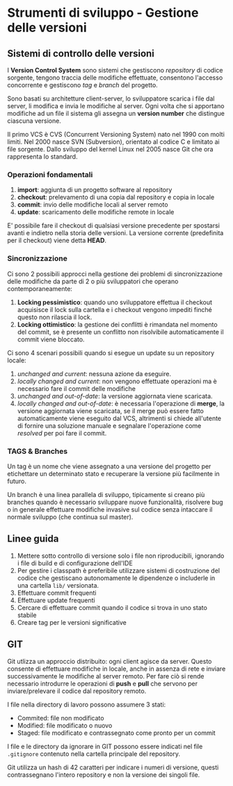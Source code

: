 # Strumenti di sviluppo - Gestione delle versioni

## Sistemi di controllo delle versioni

I **Version Control System** sono sistemi che gestiscono _repository_ di codice sorgente, tengono traccia delle modifiche effettuate, consentono l'accesso concorrente e gestiscono _tag_ e _branch_ del progetto.

Sono basati su architetture client-server, lo sviluppatore scarica i file dal server, li modifica e invia le modifiche al server. Ogni volta che si apportano modifiche ad un file il sistema gli assegna un **version number** che distingue ciascuna versione.

Il primo VCS è CVS (Concurrent Versioning System) nato nel 1990 con molti limiti. Nel 2000 nasce SVN (Subversion), orientato al codice C e limitato ai file sorgente.
Dallo sviluppo del kernel Linux nel 2005 nasce Git che ora rappresenta lo standard.

### Operazioni fondamentali

1. __import__: aggiunta di un progetto software al repository
2. __checkout__: prelevamento di una copia dal repository e copia in locale
3. __commit__: invio delle modifiche locali al server remoto
4. __update__: scaricamento delle modifiche remote in locale

E' possibile fare il checkout di qualsiasi versione precedente per spostarsi avanti e indietro nella storia delle versioni. La versione corrente (predefinita per il checkout) viene detta __HEAD__.

### Sincronizzazione

Ci sono 2 possibili approcci nella gestione dei problemi di sincronizzazione delle modifiche da parte di 2 o più sviluppatori che operano contemporaneamente:

1. **Locking pessimistico**: quando uno sviluppatore effettua il checkout acquisisce il lock sulla cartella e i checkout vengono impediti finché questo non rilascia il lock.
2. **Locking ottimistico**: la gestione dei conflitti è rimandata nel momento del commit, se è presente un conflitto non risolvibile automaticamente il commit viene bloccato.

Ci sono 4 scenari possibili quando si esegue un update su un repository locale:

1. _unchanged and current_: nessuna azione da eseguire.
2. _locally changed and current_: non vengono effettuate operazioni ma è necessario fare il commit delle modifiche
3. _unchanged and out-of-date_: la versione aggiornata viene scaricata.
4. _locally changed and out-of-date_: è necessaria l'operazione di **merge**, la versione aggiornata viene scaricata, se il merge può essere fatto automaticamente viene eseguito dal VCS, altrimenti si chiede all'utente di fornire una soluzione manuale e segnalare l'operazione come _resolved_ per poi fare il commit.

### TAGS & Branches

Un tag è un nome che viene assegnato a una versione del progetto per etichettare un determinato stato e recuperare la versione più facilmente in futuro.

Un branch è una linea parallela di sviluppo, tipicamente si creano più branches quando è necessario sviluppare nuove funzionalità, risolvere bug o in generale effettuare modifiche invasive sul codice senza intaccare il normale sviluppo (che continua sul master).

## Linee guida

1. Mettere sotto controllo di versione solo i file non riproducibili, ignorando i file di build e di configurazione dell'IDE
2. Per gestire i classpath è preferibile utilizzare sistemi di costruzione del codice che gestiscano autonomamente le dipendenze o includerle in una cartella `lib/` versionata.
3. Effettuare commit frequenti
4. Effettuare update frequenti
5. Cercare di effettuare commit quando il codice si trova in uno stato stabile
6. Creare tag per le versioni significative

## GIT

Git utlizza un approccio distribuito: ogni client agisce da server. Questo consente di effettuare modifiche in locale, anche in assenza di rete e inviare successivamente le modifiche al server remoto. Per fare ciò si rende necessario introdurre le operazioni di **push** e **pull** che servono per inviare/prelevare il codice dal repository remoto.

I file nella directory di lavoro possono assumere 3 stati:

- Commited: file non modificato
- Modified: file modificato o nuovo
- Staged: file modificato e contrassegnato come pronto per un commit

I file e le directory da ignorare in GIT possono essere indicati nel file `.gitignore` contenuto nella cartella principale del repository.

Git utilizza un hash di 42 caratteri per indicare i numeri di versione, questi contrassegnano l'intero repository e non la versione dei singoli file.
